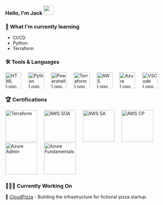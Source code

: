 ### Hello, I'm Jack <img src="https://raw.githubusercontent.com/MartinHeinz/MartinHeinz/master/wave.gif" width="30px">

### 🧠 What I'm currently learning
- CI/CD
- Python
- Terraform

### 🛠️ Tools & Languages
<p>
  <img src="https://www.svgrepo.com/show/303205/html-5-logo.svg" alt="HTML Logo" width="50" height="50"/> &emsp;
  <img src="https://cdn.worldvectorlogo.com/logos/python-5.svg" alt="Python Logo" width="50" height="50"/> &emsp; 
  <img src="https://upload.wikimedia.org/wikipedia/commons/2/2f/PowerShell_5.0_icon.png" alt="Powershell Logo" width="50" height="50"/> &emsp;
  <img src="https://cdn.worldvectorlogo.com/logos/terraform-enterprise.svg" alt="Terraform Logo" width="50" height="50"/> &emsp;
  <img src="https://cdn.worldvectorlogo.com/logos/aws-2.svg" alt="AWS Logo" width="50" height="50"/> &emsp;
  <img src="https://cdn.worldvectorlogo.com/logos/azure-1.svg" alt="Azure Logo" width="50" height="50"/> &emsp;
  <img src="https://cdn.worldvectorlogo.com/logos/visual-studio-code-1.svg" alt="VSCode Logo" width="50" height="50"/> &emsp;
</p>


### 🏆 Certifications
<img src="https://images.credly.com/size/340x340/images/99289602-861e-4929-8277-773e63a2fa6f/image.png" alt="Terraform" width="100" height="100"/> &emsp;
<img src="https://images.credly.com/size/340x340/images/bf588058-87cc-4cbd-94b0-ef0385fb4371/AWS-SysOpAdmin-Associate-2020.png" alt="AWS SOA" width="100" height="100"/> &emsp;
<img src="https://images.credly.com/size/340x340/images/4bc21d8b-4afe-4fbd-9a90-a9de8bf7b240/AWS-SolArchitect-Associate-2020.png" alt="AWS SA" width="100" height="100"/> &emsp;
<img src="https://images.credly.com/size/340x340/images/68468004-5a85-4f3b-bc58-590773979486/AWS-CloudPractitioner-2020.png" alt="AWS CP" width="100" height="100"/> &emsp;
<img src="https://images.credly.com/size/340x340/images/336eebfc-0ac3-4553-9a67-b402f491f185/azure-administrator-associate-600x600.png" alt="Azure Admin" width="100" height="100"/> &emsp;
<img src="https://images.credly.com/size/340x340/images/be8fcaeb-c769-4858-b567-ffaaa73ce8cf/image.png" alt="Azure Fundamentals" width="100" height="100"/> &emsp;

### 👨🏼‍💻 Currently Working On
🍕 [CloudPizza](https://github.com/juddlestone/cloudpizza) - Building the infrastructure for fictional pizza startup.
